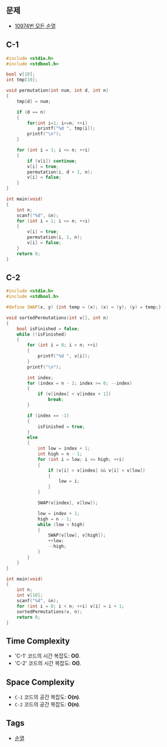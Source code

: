 ## 문제
- [10974번 모든 순열](https://www.acmicpc.net/problem/10974)

## C-1
```cpp
#include <stdio.h>
#include <stdbool.h>

bool v[10];
int tmp[10];

void permutation(int num, int d, int n)
{
	tmp[d] = num;

	if (d == n)
	{
		for(int i=1; i<=n; ++i)
			printf("%d ", tmp[i]);
		printf("\n");
	}

	for (int i = 1; i <= n; ++i)
	{
		if (v[i]) continue;
		v[i] = true;
		permutation(i, d + 1, n);
		v[i] = false;
	}
}

int main(void)
{
	int n;
	scanf("%d", &n);
	for (int i = 1; i <= n; ++i)
	{
		v[i] = true;
		permutation(i, 1, n);
		v[i] = false;
	}
	return 0;
}
```

## C-2
```cpp
#include <stdio.h>
#include <stdbool.h>

#define SWAP(x, y) {int temp = (x); (x) = (y); (y) = temp;}

void sortedPermutations(int v[], int n)
{
	bool isFinished = false;
	while (!isFinished)
	{
		for (int i = 0; i < n; ++i)
		{
			printf("%d ", v[i]);
		}
		printf("\n");

		int index;
		for (index = n - 2; index >= 0; --index)
		{
			if (v[index] < v[index + 1])
				break;
		}

		if (index == -1)
		{
			isFinished = true;
		}
		else
		{
			int low = index + 1;
			int high = n - 1;
			for (int i = low; i <= high; ++i)
			{
				if (v[i] > v[index] && v[i] < v[low])
				{
					low = i;
				}
			}

			SWAP(v[index], v[low]);

			low = index + 1;
			high = n - 1;
			while (low < high)
			{
				SWAP(v[low], v[high]);
				++low;
				--high;
			}
		}
	}
}

int main(void)
{
	int n;
	int v[10];
	scanf("%d", &n);
	for (int i = 0; i < n; ++i) v[i] = i + 1;
	sortedPermutations(v, n);
	return 0;
}
```

## Time Complexity
- 'C-1' 코드의 시간 복잡도: <b>O()</b>.
- 'C-2' 코드의 시간 복잡도: <b>O()</b>.

## Space Complexity
- `C-1` 코드의 공간 복잡도: <b>O(n)</b>.
- `C-2` 코드의 공간 복잡도: <b>O(n)</b>.

## Tags
- [순열](https://github.com/myoi-oj/baekjoon-oj#permutation)
